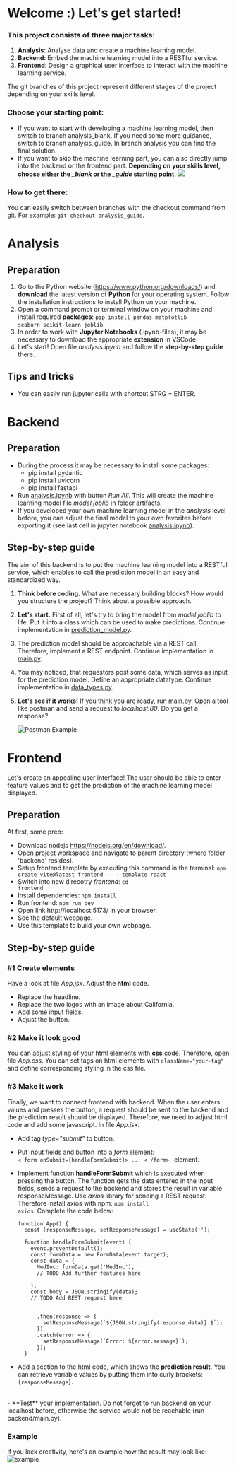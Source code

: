 # Welcome :) Let's get started!

### This project consists of three major tasks:
1) **Analysis**: Analyse data and create a machine learning model.
2) **Backend**: Embed the machine learning model into a RESTful service.
3) **Frontend**: Design a graphical user interface to interact with the machine learning service.

The git branches of this project represent different stages of the project depending on your skills level. 

### Choose your starting point: 
- If you want to start with developing a machine learning model, then switch to branch analysis_blank. If you need some more guidance, switch to branch analysis_guide. In branch analysis you can find the final solution. 
- If you want to skip the machine learning part, you can also directly jump into the backend or the frontend part. **Depending on your skills level, choose either the *_blank* or the *_guide* starting point**.
![](./images/git_branches.PNG)

### How to get there:
You can easily switch between branches with the checkout command from git. For example: <code>git checkout analysis_guide</code>.

# Analysis
## Preparation
1) Go to the Python website (https://www.python.org/downloads/) and **download** the latest version of **Python** for your operating system. Follow the installation instructions to install Python on your machine.
2) Open a command prompt or terminal window on your machine and install required **packages**: <code>pip install pandas matplotlib seaborn scikit-learn joblib</code>.
3) In order to work with **Jupyter Notebooks** (.ipynb-files), it may be necessary to download the appropriate **extension** in VSCode.
4) Let's start! Open file *analysis.ipynb* and follow the **step-by-step guide** there.

## Tips and tricks
- You can easily run jupyter cells with shortcut STRG + ENTER.

# Backend

## Preparation 
- During the process it may be necessary to install some packages:  
    - pip install pydantic
    - pip install uvicorn
    - pip install fastapi
- Run [analysis.ipynb](./backend/analysis/analysis.ipynb) with button *Run All*. This will create the machine learning model file *model.joblib* in folder [artifacts](./backend/artifacts/). 
- If you developed your own machine learning model in the *analysis* level before, you can adjust the final model to your own favorites before exporting it (see last cell in jupyter notebook [analysis.ipynb](./backend/analysis/analysis.ipynb)).


## Step-by-step guide
The aim of this backend is to put the machine learning model into a RESTful service, which enables to call the prediction model in an easy and standardized way.

1) **Think before coding.** What are necessary building blocks? How would you structure the project? Think about a possible approach.

2) **Let's start.** First of all, let's try to bring the model from *model.joblib* to life. Put it into a class which can be used to make predictions. Continue implementation in [prediction_model.py](./backend/src/prediction_model.py).
3) The prediction model should be approachable via a REST call. Therefore, implement a REST endpoint. Continue implementation in [main.py](./backend/src/main.py).
4) You may noticed, that requestors post some data, which serves as input for the prediction model. Define an appropriate datatype. Continue implementation in [data_types.py](./backend/src/data_types.py).

5) **Let's see if it works!** If you think you are ready, run [main.py](/backend/src/main.py). Open a tool like postman and send a request to *localhost:80*. Do you get a response?

    ![Postman Example](./images/postman_example.PNG)

# Frontend
Let's create an appealing user interface! The user should be able to enter feature values and to get the prediction of the machine learning model displayed.
## Preparation
At first, some prep:
- Download nodejs https://nodejs.org/en/download/.
- Open project workspace and navigate to parent directory (where folder 'backend' resides).
- Setup frontend template by executing this command in the terminal: <code>npm create vite@latest frontend -- --template react </code>
- Switch into new direcotry *frontend*: <code>cd frontend</code>
- Install dependencies: <code>npm install</code>
- Run frontend: <code>npm run dev</code>
- Open link http://localhost:5173/ in your browser.
- See the default webpage.
- Use this template to build your own webpage. 

## Step-by-step guide

### #1 Create elements 
Have a look at file *App.jsx*. Adjust the **html** code.
- Replace the headline.
- Replace the two logos with an image about California.
- Add some input fields. 
- Adjust the button.

### #2 Make it look good
You can adjust styling of your html elements with **css** code. Therefore, open file *App.css*. You can set tags on html elements with <code>className="your-tag"</code> and define corresponding styling in the css file. 

### #3 Make it work
Finally, we want to connect frontend with backend. When the user enters values and presses the button, a request should be sent to the backend and the prediction result should be displayed. Therefore, we need to adjust html code and add some javascript. In file *App.jsx*:

- Add tag *type="submit"* to button. 
- Put input fields and button into a *form* element: <code> < form onSubmit={handleFormSubmit}> ... < /form> </code> element.
- Implement function **handleFormSubmit** which is executed when pressing the button. The function gets the data entered in the input fields, sends a request to the backend and stores the result in variable responseMessage. Use *axios* library for sending a REST request. Therefore install axios with npm: <code>npm install axios</code>. Complete the code below:
  ````  
  function App() {
    const [responseMessage, setResponseMessage] = useState('');

    function handleFormSubmit(event) {
      event.preventDefault();
      const formData = new FormData(event.target);
      const data = {
        MedInc: formData.get('MedInc'),
        // TODO Add further features here

      };
      const body = JSON.stringify(data);
      // TODO Add REST request here
      

        .then(response => {
          setResponseMessage(`${JSON.stringify(response.data)} $`);
        })
        .catch(error => {
          setResponseMessage(`Error: ${error.message}`);
        });
    }
  ````

- Add a section to the html code, which shows the **prediction result**. You can retrieve variable values by putting them into curly brackets: <code>{responseMessage}</code>.
<br>
- **Test** your implementation. Do not forget to run backend on your localhost before, otherwise the service would not be reachable (run backend/main.py). 

### Example
If you lack creativity, here's an example how the result may look like:
![example](./images/frontend_example.PNG)